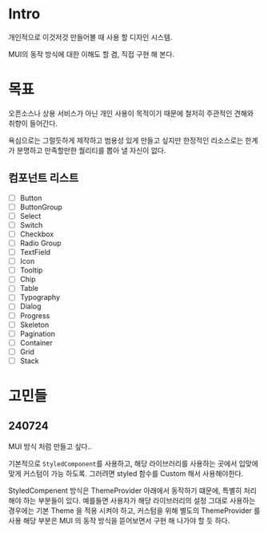 # Intro
개인적으로 이것저것 만들어볼 때 사용 할 디자인 시스템.

MUI의 동작 방식에 대한 이해도 할 겸, 직접 구현 해 본다.

# 목표
오픈소스나 상용 서비스가 아닌 개인 사용이 목적이기 때문에 철저히 주관적인 견해와 취향이 들어간다.

욕심으로는 그럴듯하게 제작하고 범용성 있게 만들고 싶지만 한정적인 리소스로는 한계가 분명하고 만족할만한 퀄리티를 뽑아 낼 자신이 없다.

## 컴포넌트 리스트
- [ ] Button
- [ ] ButtonGroup
- [ ] Select
- [ ] Switch
- [ ] Checkbox
- [ ] Radio Group
- [ ] TextField
- [ ] Icon
- [ ] Tooltip
- [ ] Chip
- [ ] Table
- [ ] Typography
- [ ] Dialog
- [ ] Progress
- [ ] Skeleton
- [ ] Pagination
- [ ] Container
- [ ] Grid
- [ ] Stack

# 고민들
## 240724

MUI 방식 처럼 만들고 싶다..

기본적으로 `StyledComponent`를 사용하고, 해당 라이브러리를 사용하는 곳에서 입맞에 맞게 커스텀이 가능 하도록. 그러려면 styled 함수를 Custom 해서 사용해야한다.

StyledCompenent 방식은 ThemeProvider 아래에서 동작하기 떄문에, 특별히 처리해야 하는 부분들이 있다. 예를들면 사용자가 해당 라이브러리의 설정 그대로 사용하는 경우에는 기본 Theme 을 적용 시켜야 하고, 커스텀을 위해 별도의 ThemeProvider 를 사용
해당 부분은 MUI 의 동작 방식을 뜯어보면서 구현 해 나가야 할 듯 하다.